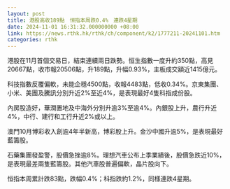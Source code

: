 ```yaml
---
layout: post
title: 港股高收189點　恒指本周跌0.4%　連跌4星期
date: 2024-11-01 16:31:32.000000000 +08:00
link: https://news.rthk.hk/rthk/ch/component/k2/1777211-20241101.htm
categories: rthk
---
```


港股在11月首個交易日，結束連續兩日跌勢。恒生指數一度升約350點，高見20667點，收市報20506點，升189點，升幅0.93%，主板成交額近1415億元。

科技指數反覆偏軟，未能企穩4500點，收報4483點，低收0.34%。京東集團、小米、美團及騰訊分別升近2%至近4%，是表現最好4隻科指成份股。

內房股造好，華潤置地及中海外分別升逾3%至逾4%。內銀股上升，農行升近4%，中行、建行和工行升近2%或以上。

澳門10月博彩收入創逾4年半新高，博彩股上升。金沙中國升逾5%，是表現最好藍籌股。

石藥集團發盈警，股價急挫逾8%。理想汽車公布上季業績後，股價急跌近10%，是表現最差兩隻藍籌股。其他汽車股普遍偏軟，晶片股向下。

恒指本周累計跌83點，跌幅0.4%；科指跌約1.2%，同樣連跌4星期。
